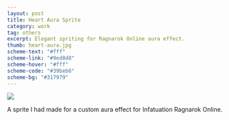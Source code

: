 ```yaml
---
layout: post
title: Heart Aura Sprite
category: work
tag: others
excerpt: Elegant spriting for Ragnarok Online aura effect.
thumb: heart-aura.jpg
scheme-text: "#fff"
scheme-link: "#9ed8d8"
scheme-hover: "#fff"
scheme-code: "#39beb6"
scheme-bg: "#317979"
---
```


<p><img src="{{ site.img }}/heart-aura.jpg"></p>
 
A sprite I had made for a custom aura effect for Infatuation Ragnarok Online.
